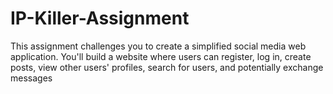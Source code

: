 # IP-Killer-Assignment
This assignment challenges you to create a simplified social media web application. You'll build a website where users can register, log in, create posts, view other users' profiles, search for users, and potentially exchange messages
